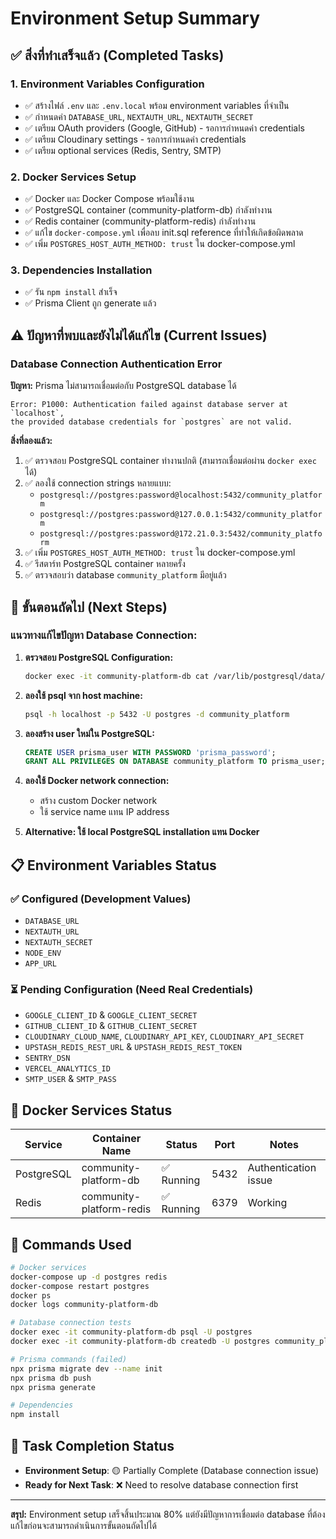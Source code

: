 # Environment Setup Summary

## ✅ สิ่งที่ทำเสร็จแล้ว (Completed Tasks)

### 1. Environment Variables Configuration
- ✅ สร้างไฟล์ `.env` และ `.env.local` พร้อม environment variables ที่จำเป็น
- ✅ กำหนดค่า `DATABASE_URL`, `NEXTAUTH_URL`, `NEXTAUTH_SECRET`
- ✅ เตรียม OAuth providers (Google, GitHub) - รอการกำหนดค่า credentials
- ✅ เตรียม Cloudinary settings - รอการกำหนดค่า credentials
- ✅ เตรียม optional services (Redis, Sentry, SMTP)

### 2. Docker Services Setup
- ✅ Docker และ Docker Compose พร้อมใช้งาน
- ✅ PostgreSQL container (community-platform-db) กำลังทำงาน
- ✅ Redis container (community-platform-redis) กำลังทำงาน
- ✅ แก้ไข `docker-compose.yml` เพื่อลบ init.sql reference ที่ทำให้เกิดข้อผิดพลาด
- ✅ เพิ่ม `POSTGRES_HOST_AUTH_METHOD: trust` ใน docker-compose.yml

### 3. Dependencies Installation
- ✅ รัน `npm install` สำเร็จ
- ✅ Prisma Client ถูก generate แล้ว

## ⚠️ ปัญหาที่พบและยังไม่ได้แก้ไข (Current Issues)

### Database Connection Authentication Error
**ปัญหา:** Prisma ไม่สามารถเชื่อมต่อกับ PostgreSQL database ได้
```
Error: P1000: Authentication failed against database server at `localhost`, 
the provided database credentials for `postgres` are not valid.
```

**สิ่งที่ลองแล้ว:**
1. ✅ ตรวจสอบ PostgreSQL container ทำงานปกติ (สามารถเชื่อมต่อผ่าน `docker exec` ได้)
2. ✅ ลองใช้ connection strings หลายแบบ:
   - `postgresql://postgres:password@localhost:5432/community_platform`
   - `postgresql://postgres:password@127.0.0.1:5432/community_platform`
   - `postgresql://postgres:password@172.21.0.3:5432/community_platform`
3. ✅ เพิ่ม `POSTGRES_HOST_AUTH_METHOD: trust` ใน docker-compose.yml
4. ✅ รีสตาร์ท PostgreSQL container หลายครั้ง
5. ✅ ตรวจสอบว่า database `community_platform` มีอยู่แล้ว

## 🔄 ขั้นตอนถัดไป (Next Steps)

### แนวทางแก้ไขปัญหา Database Connection:

1. **ตรวจสอบ PostgreSQL Configuration:**
   ```bash
   docker exec -it community-platform-db cat /var/lib/postgresql/data/pg_hba.conf
   ```

2. **ลองใช้ psql จาก host machine:**
   ```bash
   psql -h localhost -p 5432 -U postgres -d community_platform
   ```

3. **ลองสร้าง user ใหม่ใน PostgreSQL:**
   ```sql
   CREATE USER prisma_user WITH PASSWORD 'prisma_password';
   GRANT ALL PRIVILEGES ON DATABASE community_platform TO prisma_user;
   ```

4. **ลองใช้ Docker network connection:**
   - สร้าง custom Docker network
   - ใช้ service name แทน IP address

5. **Alternative: ใช้ local PostgreSQL installation แทน Docker**

## 📋 Environment Variables Status

### ✅ Configured (Development Values)
- `DATABASE_URL`
- `NEXTAUTH_URL`
- `NEXTAUTH_SECRET`
- `NODE_ENV`
- `APP_URL`

### ⏳ Pending Configuration (Need Real Credentials)
- `GOOGLE_CLIENT_ID` & `GOOGLE_CLIENT_SECRET`
- `GITHUB_CLIENT_ID` & `GITHUB_CLIENT_SECRET`
- `CLOUDINARY_CLOUD_NAME`, `CLOUDINARY_API_KEY`, `CLOUDINARY_API_SECRET`
- `UPSTASH_REDIS_REST_URL` & `UPSTASH_REDIS_REST_TOKEN`
- `SENTRY_DSN`
- `VERCEL_ANALYTICS_ID`
- `SMTP_USER` & `SMTP_PASS`

## 🐳 Docker Services Status

| Service | Container Name | Status | Port | Notes |
|---------|----------------|--------|------|---------|
| PostgreSQL | community-platform-db | ✅ Running | 5432 | Authentication issue |
| Redis | community-platform-redis | ✅ Running | 6379 | Working |

## 📝 Commands Used

```bash
# Docker services
docker-compose up -d postgres redis
docker-compose restart postgres
docker ps
docker logs community-platform-db

# Database connection tests
docker exec -it community-platform-db psql -U postgres
docker exec -it community-platform-db createdb -U postgres community_platform

# Prisma commands (failed)
npx prisma migrate dev --name init
npx prisma db push
npx prisma generate

# Dependencies
npm install
```

## 🎯 Task Completion Status

- **Environment Setup**: 🟡 Partially Complete (Database connection issue)
- **Ready for Next Task**: ❌ Need to resolve database connection first

---

**สรุป:** Environment setup เสร็จสิ้นประมาณ 80% แต่ยังมีปัญหาการเชื่อมต่อ database ที่ต้องแก้ไขก่อนจะสามารถดำเนินการขั้นตอนถัดไปได้